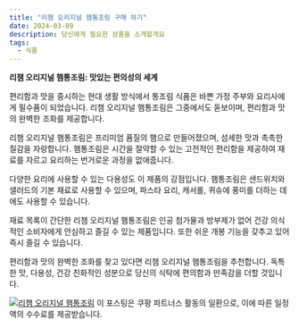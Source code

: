 ```yaml
---
title: "리챔 오리지널 햄통조림 구매 하기"
date: 2024-03-09
description: 당신에게 필요한 상품을 소개할게요
tags:
  - 식품
---
```

**리챔 오리지널 햄통조림: 맛있는 편의성의 세계**

편리함과 맛을 중시하는 현대 생활 방식에서 통조림 식품은 바쁜 가정 주부와 요리사에게 필수품이 되었습니다. 리챔 오리지널 햄통조림은 그중에서도 돋보이며, 편리함과 맛의 완벽한 조화를 제공합니다.

리챔 오리지널 햄통조림은 프리미엄 품질의 햄으로 만들어졌으며, 섬세한 맛과 촉촉한 질감을 자랑합니다. 햄통조림은 시간을 절약할 수 있는 고전적인 편리함을 제공하여 재료를 자르고 요리하는 번거로운 과정을 없애줍니다.

다양한 요리에 사용할 수 있는 다용성도 이 제품의 강점입니다. 햄통조림은 샌드위치와 샐러드의 기본 재료로 사용할 수 있으며, 파스타 요리, 캐서롤, 퀴슈에 풍미를 더하는 데에도 사용할 수 있습니다.

재료 목록이 간단한 리챔 오리지널 햄통조림은 인공 첨가물과 방부제가 없어 건강 의식적인 소비자에게 안심하고 즐길 수 있는 제품입니다. 또한 쉬운 개봉 기능을 갖추고 있어 즉시 즐길 수 있습니다.

편리함과 맛의 완벽한 조화를 찾고 있다면 리챔 오리지널 햄통조림을 추천합니다. 독특한 맛, 다용성, 건강 친화적인 성분으로 당신의 식탁에 편의함과 만족감을 더할 것입니다.


[![리챔 오리지널 햄통조림](https://i.imgur.com/81F7uro.png#center)](https://link.coupang.com/re/AFFSDP?lptag=AF5033054&pageKey=7781607674&itemId=21032990288&vendorItemId=73097940360&traceid=V0-153-0b6a87abf010715b&requestid=20240309152454367227955189&token=31850C%7CGM)
이 포스팅은 쿠팡 파트너스 활동의 일환으로, 이에 따른 일정액의 수수료를 제공받습니다.


